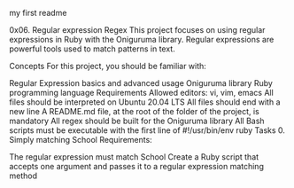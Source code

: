 my first readme

0x06. Regular expression
Regex
This project focuses on using regular expressions in Ruby with the Oniguruma library. Regular expressions are powerful tools used to match patterns in text.

Concepts
For this project, you should be familiar with:

Regular Expression basics and advanced usage
Oniguruma library
Ruby programming language
Requirements
Allowed editors: vi, vim, emacs
All files should be interpreted on Ubuntu 20.04 LTS
All files should end with a new line
A README.md file, at the root of the folder of the project, is mandatory
All regex should be built for the Oniguruma library
All Bash scripts must be executable with the first line of #!/usr/bin/env ruby
Tasks
0. Simply matching School
Requirements:

The regular expression must match School
Create a Ruby script that accepts one argument and passes it to a regular expression matching method
